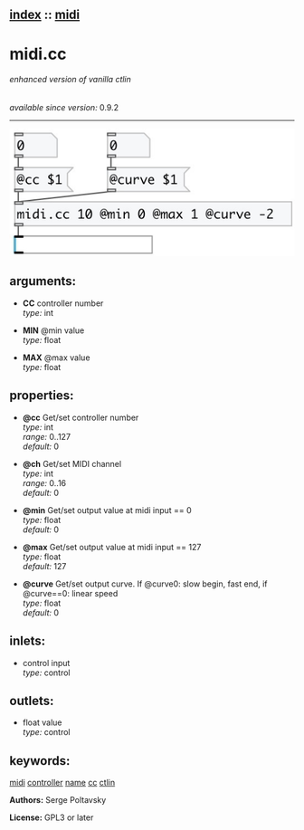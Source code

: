 [index](index.html) :: [midi](category_midi.html)
---

# midi.cc

###### enhanced version of vanilla ctlin

*available since version:* 0.9.2

---




[![example](../examples/img/midi.cc.jpg)](../examples/pd/midi.cc.pd)



## arguments:

* **CC**
controller number<br>
_type:_ int<br>

* **MIN**
@min value<br>
_type:_ float<br>

* **MAX**
@max value<br>
_type:_ float<br>





## properties:

* **@cc** 
Get/set controller number<br>
_type:_ int<br>
_range:_ 0..127<br>
_default:_ 0<br>

* **@ch** 
Get/set MIDI channel<br>
_type:_ int<br>
_range:_ 0..16<br>
_default:_ 0<br>

* **@min** 
Get/set output value at midi input == 0<br>
_type:_ float<br>
_default:_ 0<br>

* **@max** 
Get/set output value at midi input == 127<br>
_type:_ float<br>
_default:_ 127<br>

* **@curve** 
Get/set output curve. If @curve0: slow begin, fast end, if @curve==0: linear speed<br>
_type:_ float<br>
_default:_ 0<br>



## inlets:

* control input<br>
_type:_ control



## outlets:

* float value<br>
_type:_ control



## keywords:

[midi](keywords/midi.html)
[controller](keywords/controller.html)
[name](keywords/name.html)
[cc](keywords/cc.html)
[ctlin](keywords/ctlin.html)






**Authors:** Serge Poltavsky




**License:** GPL3 or later





